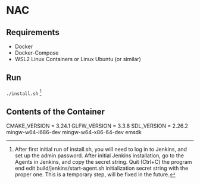 # NAC

## Requirements
- Docker
- Docker-Compose
- WSL2 Linux Containers or Linux Ubuntu (or similar)

## Run 
```./install.sh``` [^1]

## Contents of the Container
CMAKE_VERSION = 3.24.1
GLFW_VERSION = 3.3.8
SDL_VERSION = 2.26.2
mingw-w64-i686-dev
mingw-w64-x86-64-dev
emsdk

[^1]: After first initial run of install.sh, you will need to log in to Jenkins, and set up the admin password. After initial Jenkins installation, go to the Agents in Jenkins, and copy the secret string.
Quit (Ctrl+C) the program end edit build/jenkins/start-agent.sh initialization secret string with the proper one. This is a temporary step, will be fixed in the future.